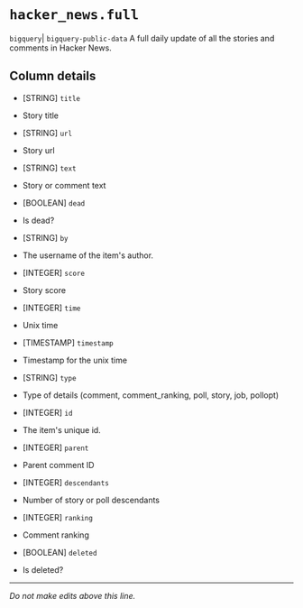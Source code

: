 # `hacker_news.full`
`bigquery`| `bigquery-public-data`
A full daily update of all the stories and comments in Hacker News.

## Column details
* [STRING]    `title`
 - Story title
* [STRING]    `url`
 - Story url
* [STRING]    `text`
 - Story or comment text
* [BOOLEAN]   `dead`
 - Is dead?
* [STRING]    `by`
 - The username of the item's author.
* [INTEGER]   `score`
 - Story score
* [INTEGER]   `time`
 - Unix time
* [TIMESTAMP] `timestamp`
 - Timestamp for the unix time
* [STRING]    `type`
 - Type of details (comment, comment_ranking, poll, story, job, pollopt)
* [INTEGER]   `id`
 - The item's unique id.
* [INTEGER]   `parent`
 - Parent comment ID
* [INTEGER]   `descendants`
 - Number of story or poll descendants
* [INTEGER]   `ranking`
 - Comment ranking
* [BOOLEAN]   `deleted`
 - Is deleted?

-------------------------------------------------------------------------------
*Do not make edits above this line.*
